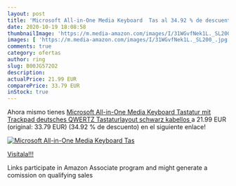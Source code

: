 ```yaml
---
layout: post
title: 'Microsoft All-in-One Media Keyboard  Tas al 34.92 % de descuento'
date: 2020-10-19 18:08:58
thumbnailImage: 'https://m.media-amazon.com/images/I/31WGvfNek1L._SL200_.jpg'
images: [ 'https://m.media-amazon.com/images/I/31WGvfNek1L._SL200_.jpg' ]
comments: true
category: ofertas
author: ring
slug: B00JG572O2
description:
actualPrice: 21.99 EUR
comparePrice: 33.79 EUR
inStock: true
---
```


Ahora mismo tienes [Microsoft All-in-One Media Keyboard  Tastatur mit Trackpad  deutsches QWERTZ Tastaturlayout  schwarz  kabellos ](https://www.amazon.de/dp/B00JG572O2/?tag=tolees0ca-21) a 21.99 EUR (original: 33.79 EUR) (34.92 %  de descuento) en el siguiente enlace!

[![Microsoft All-in-One Media Keyboard  Tas](https://m.media-amazon.com/images/I/31WGvfNek1L._SL200_.jpg)](https://www.amazon.de/dp/B00JG572O2/?tag=tolees0ca-21)

[Visítala!!!](https://www.amazon.de/dp/B00JG572O2/?tag=tolees0ca-21)

Links participate in Amazon Associate program and might generate a comission on qualifying sales
